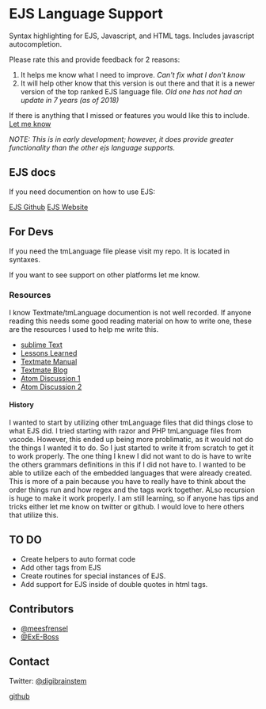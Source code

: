 # EJS Language Support #

Syntax highlighting for EJS, Javascript, and HTML tags. Includes javascript autocompletion.

Please rate this and provide feedback for 2 reasons:

1. It helps me know what I need to improve. *Can't fix what I don't know*
2. It will help other know that this version is out there and that it is a newer version of the top ranked EJS language file. *Old one has not had an update in 7 years (as of 2018)*

If there is anything that I missed or features you would like this to include. [Let me know](https://github.com/Digitalbrainstem/ejs-grammar/issues)

*NOTE: This is in early development; however, it does provide greater functionality than the other ejs language supports.*

## EJS docs ##

If you need documention on how to use EJS:

[EJS Github](https://github.com/mde/ejs)
[EJS Website](http://ejs.co/)

## For Devs ##

If you need the tmLanguage file please visit my repo. It is located in syntaxes.

If you want to see support on other platforms let me know.

### Resources ###

I know Textmate/tmLanguage documention is not well recorded. If anyone reading this needs some good reading material on how to write one, these are the resources I used to help me write this. 

+ [sublime Text](https://www.sublimetext.com/docs/3/scope_naming.html)
+ [Lessons Learned](https://www.apeth.com/nonblog/stories/textmatebundle.html)
+ [Textmate Manual](http://manual.macromates.com/en/language_grammars#language_grammars)
+ [Textmate Blog](http://blog.macromates.com/2005/language-grammars/)
+ [Atom Discussion 1](https://discuss.atom.io/t/first-steps-to-build-a-language-highlight/12047/5)
+ [Atom Discussion 2](https://discuss.atom.io/t/syntax-theme-nested-elements-recursivity-for-pattern/36536/5)

#### History ####

I wanted to start by utilizing other tmLanguage files that did things close to what EJS did. I tried starting with razor and PHP tmLanguage files from vscode. However, this ended up being more problimatic, as it would not do the things I wanted it to do. So I just started to write it from scratch to get it to work properly. The one thing I knew I did not want to do is have to write the others grammars definitions in this if I did not have to. I wanted to be able to utilize each of the embedded languages that were already created. This is more of a pain because you have to really have to think about the order things run and how regex and the tags work together. ALso recursion is huge to make it work properly. I am still learning, so if anyone has tips and tricks either let me know on twitter or github. I would love to here others that utilize this.

## TO DO ##

+ Create helpers to auto format code
+ Add other tags from EJS
+ Create routines for special instances of EJS.
+ Add support for EJS inside of double quotes in html tags.

## Contributors ##

+ [@meesfrensel](https://github.com/meesfrensel)  
+ [@ExE-Boss](https://github.com/ExE-Boss)  

## Contact ##

Twitter: [@digibrainstem](https://twitter.com/digibrainstem)

[github](https://github.com/DigitalBrainstem/ejs-grammar)
